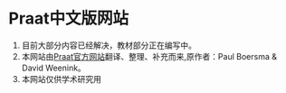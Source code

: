 # Praat中文版网站
1. 目前大部分内容已经解决，教材部分正在编写中。
2. 本网站由<a href="https://www.fon.hum.uva.nl/praat/">Praat官方网站</a>翻译、整理、补充而来,原作者：Paul Boersma & David Weenink。
3. 本网站仅供学术研究用

